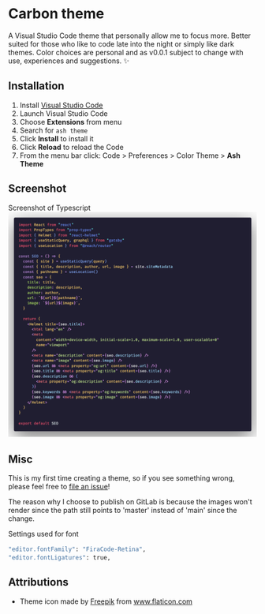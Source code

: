 # Carbon theme

<!-- [![Version](https://vsmarketplacebadge.apphb.com/version/mido-tawy.carbon-theme.svg)](https://marketplace.visualstudio.com/items?itemName=mido-tawy.carbon-theme)
[![Installs](https://vsmarketplacebadge.apphb.com/installs/mido-tawy.carbon-theme.svg)](https://marketplace.visualstudio.com/items?itemName=mido-tawy.carbon-theme)
[![Ratings](https://vsmarketplacebadge.apphb.com/rating/mido-tawy.carbon-theme.svg)](https://marketplace.visualstudio.com/items?itemName=mido-tawy.carbon-theme) -->

A Visual Studio Code theme that personally allow me to focus more. Better suited for those who like to code late into the night or simply like dark themes. Color choices are personal and as v0.0.1 subject to change with use, experiences and suggestions. ✨

## Installation

1.  Install [Visual Studio Code](https://code.visualstudio.com/)
2.  Launch Visual Studio Code
3.  Choose **Extensions** from menu
4.  Search for `ash theme`
5.  Click **Install** to install it
6.  Click **Reload** to reload the Code
7.  From the menu bar click: Code > Preferences > Color Theme > **Ash Theme**

## Screenshot
Screenshot of Typescript
![Theme Screenshot](code_sample_0.0.1a.png)

## Misc

This is my first time creating a theme, so if you see something wrong, please feel free to [file an issue](https://gitlab.com/mohammed.tantawy/ash-dark-theme-vs-code/-/issues)!

The reason why I choose to publish on GitLab is because the images won't render since the path still points to 'master' instead of 'main' since the change.

Settings used for font
```sh
"editor.fontFamily": "FiraCode-Retina",
"editor.fontLigatures": true,
```

## Attributions

- Theme icon made by <a href="https://www.flaticon.com/authors/freepik" title="Freepik">Freepik</a> from <a href="https://www.flaticon.com/" title="Flaticon"> www.flaticon.com</a>